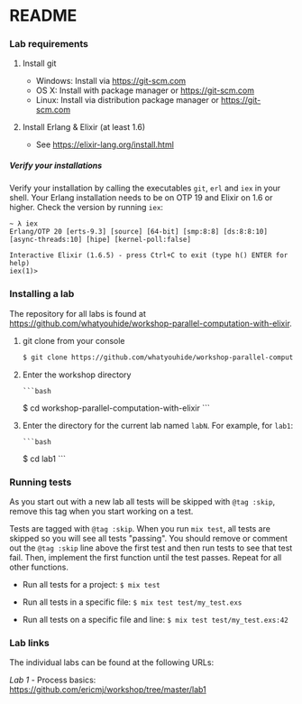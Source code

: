# README

### Lab requirements

  1. Install git
     - Windows: Install via https://git-scm.com
     - OS X: Install with package manager or https://git-scm.com
     - Linux: Install via distribution package manager or https://git-scm.com

  2. Install Erlang & Elixir (at least 1.6)
     - See https://elixir-lang.org/install.html

##### Verify your installations

Verify your installation by calling the executables `git`, `erl` and `iex` in
your shell. Your Erlang installation needs to be on OTP 19 and Elixir on 1.6
or higher. Check the version by running `iex`:

```
~ λ iex
Erlang/OTP 20 [erts-9.3] [source] [64-bit] [smp:8:8] [ds:8:8:10] [async-threads:10] [hipe] [kernel-poll:false]

Interactive Elixir (1.6.5) - press Ctrl+C to exit (type h() ENTER for help)
iex(1)>
```


### Installing a lab

The repository for all labs is found at https://github.com/whatyouhide/workshop-parallel-computation-with-elixir.

  1. git clone from your console

	   ```bash
     $ git clone https://github.com/whatyouhide/workshop-parallel-computation-with-elixir
	   ```

  2. Enter the workshop directory

		 ```bash
     $ cd workshop-parallel-computation-with-elixir
		 ```

  2. Enter the directory for the current lab named `labN`. For example, for `lab1`:

		 ```bash
     $ cd lab1
		 ```


### Running tests

As you start out with a new lab all tests will be skipped with `@tag :skip`, remove this tag when
you start working on a test.


Tests are tagged with `@tag :skip`. When you run `mix test`, all tests are skipped so you will see
all tests "passing". You should remove or comment out the `@tag :skip` line above the first test
and then run tests to see that test fail. Then, implement the first function until the test
passes. Repeat for all other functions.

 * Run all tests for a project: `$ mix test`

 * Run all tests in a specific file: `$ mix test test/my_test.exs`

 * Run all tests on a specific file and line: `$ mix test test/my_test.exs:42`


### Lab links

The individual labs can be found at the following URLs:

*Lab 1* - Process basics: https://github.com/ericmj/workshop/tree/master/lab1
